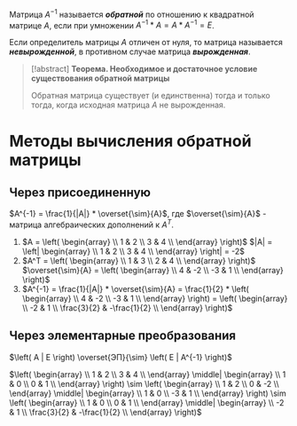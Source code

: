 Матрица $A^{-1}$ называется ***обратной*** по отношению к квадратной матрице $A$, если при умножении $A^{-1} * A = A * A^{-1} = E$.

Если определитель матрицы $A$ отличен от нуля, то матрица называется ***невырожденной***, в противном случае матрица ***вырожденная***.

>[!abstract] **Теорема. Необходимое и достаточное условие существования обратной матрицы**
>
>Обратная матрица существует (и единственна) тогда и только тогда, когда исходная матрица $A$ не вырожденная.
# Методы вычисления обратной матрицы

## Через присоединенную

$A^{-1} = \frac{1}{|A|} * \overset{\sim}{A}$, где $\overset{\sim}{A}$ - матрица алгебраических дополнений к $A^T$.
1. $A = \left( \begin{array} \\ 1 & 2 \\ 3 & 4 \\ \end{array} \right)$
   $|A| = \left| \begin{array} \\ 1 & 2 \\ 3 & 4 \\ \end{array} \right| = -2$
2. $A^T = \left( \begin{array} \\ 1 & 3 \\ 2 & 4 \\ \end{array} \right)$
   $\overset{\sim}{A} = \left( \begin{array} \\ 4 & -2 \\ -3 & 1 \\ \end{array} \right)$
3. $A^{-1} = \frac{1}{|A|} * \overset{\sim}{A} = \frac{1}{2} * \left( \begin{array} \\ 4 & -2 \\ -3 & 1 \\ \end{array} \right) = \left( \begin{array} \\ -2 & 1 \\ \frac{3}{2} & -\frac{1}{2} \\ \end{array} \right)$
## Через элементарные преобразования

$\left( A | E \right) \overset{ЭП}{\sim} \left( E | A^{-1} \right)$

$\left( \begin{array} \\ 1 & 2 \\ 3 & 4 \\ \end{array} \middle| \begin{array} \\ 1 & 0 \\ 0 & 1 \\ \end{array} \right) \sim \left( \begin{array} \\ 1 & 2 \\ 0 & -2 \\ \end{array} \middle| \begin{array} \\ 1 & 0 \\ -3 & 1 \\ \end{array} \right) \sim \left( \begin{array} \\ 1 & 0 \\ 0 & 1 \\ \end{array} \middle| \begin{array} \\ -2 & 1 \\ \frac{3}{2} & -\frac{1}{2} \\ \end{array} \right)$
